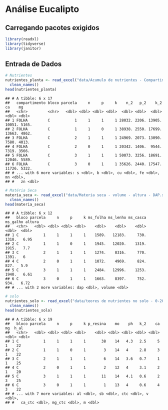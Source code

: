 
# Análise Eucalipto

## Carregando pacotes exigidos

``` r
library(readxl)
library(tidyverse)
library(janitor)
```

## Entrada de Dados

``` r
# Nutrientes
nutrientes_planta <- read_excel("data/Acumulo de nutrientes - Compartimentos.xlsx") |> 
  clean_names()
head(nutrientes_planta)
```

    ## # A tibble: 6 x 17
    ##   compartimento bloco parcela     n     p     k    n_2   p_2    k_2     ca    mg
    ##   <chr>         <chr>   <dbl> <dbl> <dbl> <dbl>  <dbl> <dbl>  <dbl>  <dbl> <dbl>
    ## 1 FOLHA         C           1     1     1     1 28032. 2206. 13905. 10051. 5165.
    ## 2 FOLHA         C           1     1     0     1 38938. 2550. 17699. 13663. 4862.
    ## 3 FOLHA         C           2     1     1     1 24969. 2073. 13090.  7580. 4013.
    ## 4 FOLHA         C           2     0     1     1 20342. 1406.  9544.  7319. 3566.
    ## 5 FOLHA         C           3     1     1     1 50073. 3256. 18691. 12046. 5589.
    ## 6 FOLHA         C           3     0     1     1 35626. 2440. 17547. 11726. 5322.
    ## # ... with 6 more variables: s <dbl>, b <dbl>, cu <dbl>, fe <dbl>, mn <dbl>,
    ## #   zn <dbl>

``` r
# Matéria Seca
materia_seca <- read_excel("data/Materia seca - volume - altura - DAP.xlsx") |> 
  clean_names()
head(materia_seca)
```

    ## # A tibble: 6 x 12
    ##   bloco parcela     n     p     k ms_folha ms_lenho ms_casca ms_galho altura
    ##   <chr>   <dbl> <dbl> <dbl> <dbl>    <dbl>    <dbl>    <dbl>    <dbl>  <dbl>
    ## 1 C           1     1     1     1    1589.   12183.     730.    1318.   6.95
    ## 2 C           1     1     0     1    1945.   12020.    1319.    1915.   7.7 
    ## 3 C           2     1     1     1    1274.    8316.     770.    1391.   6   
    ## 4 C           2     0     1     1    1072.    4969.     824.     827.   5.9 
    ## 5 C           3     1     1     1    2484.   12996.    1253.    1940.   6.61
    ## 6 C           3     0     1     1    1663.    8397.     752.     934.   6.72
    ## # ... with 2 more variables: dap <dbl>, volume <dbl>

``` r
# solo 
nutrientes_solo <- read_excel("data/teores de nutrientes no solo - 0-20.xlsx")|> 
  clean_names()
head(nutrientes_solo)
```

    ## # A tibble: 6 x 19
    ##   bloco parcela     n     p     k p_resina    mo    ph   k_2    ca    mg  h_al
    ##   <chr>   <dbl> <dbl> <dbl> <dbl>    <dbl> <dbl> <dbl> <dbl> <dbl> <dbl> <dbl>
    ## 1 C           1     1     1     1       38    14   4.3   2.5     5     1    22
    ## 2 C           1     1     0     1        3    14   4     2.8     3     1    22
    ## 3 C           2     1     1     1        6    14   3.6   0.7     1     1    25
    ## 4 C           2     0     1     1        2    12   4     3.1     2     1    20
    ## 5 C           3     1     1     1       11    14   4.1   0.6     2     3    25
    ## 6 C           3     0     1     1        1    13   4     0.6     4     3    22
    ## # ... with 7 more variables: al <dbl>, sb <dbl>, ctc <dbl>, v <dbl>,
    ## #   ca_ctc <dbl>, mg_ctc <dbl>, m <dbl>

